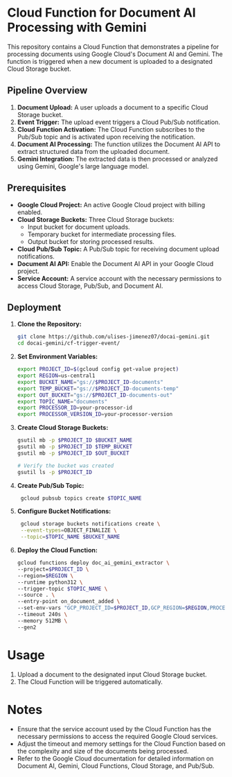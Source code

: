 
# Cloud Function for Document AI Processing with Gemini

This repository contains a Cloud Function that demonstrates a pipeline for processing documents using Google Cloud's Document AI and Gemini. The function is triggered when a new document is uploaded to a designated Cloud Storage bucket.

## Pipeline Overview

1. **Document Upload:** A user uploads a document to a specific Cloud Storage bucket.
2. **Event Trigger:** The upload event triggers a Cloud Pub/Sub notification.
3. **Cloud Function Activation:** The Cloud Function subscribes to the Pub/Sub topic and is activated upon receiving the notification.
4. **Document AI Processing:** The function utilizes the Document AI API to extract structured data from the uploaded document.
5. **Gemini Integration:** The extracted data is then processed or analyzed using Gemini, Google's large language model.

## Prerequisites

- **Google Cloud Project:** An active Google Cloud project with billing enabled.
- **Cloud Storage Buckets:** Three Cloud Storage buckets:
    - Input bucket for document uploads.
    - Temporary bucket for intermediate processing files.
    - Output bucket for storing processed results.
- **Cloud Pub/Sub Topic:** A Pub/Sub topic for receiving document upload notifications.
- **Document AI API:** Enable the Document AI API in your Google Cloud project.
- **Service Account:** A service account with the necessary permissions to access Cloud Storage, Pub/Sub, and Document AI.

## Deployment


1. **Clone the Repository:**
   ```bash
   git clone https://github.com/ulises-jimenez07/docai-gemini.git
   cd docai-gemini/cf-trigger-event/
   ```

2. **Set Environment Variables:**
   ```bash
   export PROJECT_ID=$(gcloud config get-value project)
   export REGION=us-central1
   export BUCKET_NAME="gs://$PROJECT_ID-documents"
   export TEMP_BUCKET="gs://$PROJECT_ID-documents-temp"
   export OUT_BUCKET="gs://$PROJECT_ID-documents-out"
   export TOPIC_NAME="documents"
   export PROCESSOR_ID=your-processor-id
   export PROCESSOR_VERSION_ID=your-processor-version
   ```
3. **Create Cloud Storage Buckets:**
   ```bash
   gsutil mb -p $PROJECT_ID $BUCKET_NAME
   gsutil mb -p $PROJECT_ID $TEMP_BUCKET
   gsutil mb -p $PROJECT_ID $OUT_BUCKET

   # Verify the bucket was created
   gsutil ls -p $PROJECT_ID
   ```
4. **Create Pub/Sub Topic:**
   ```bash   
    gcloud pubsub topics create $TOPIC_NAME    
   ```
5. **Configure Bucket Notifications:**
   ```bash
    gcloud storage buckets notifications create \
    --event-types=OBJECT_FINALIZE \
    --topic=$TOPIC_NAME $BUCKET_NAME 
   ```
6. **Deploy the Cloud Function:**
    ```bash
   gcloud functions deploy doc_ai_gemini_extractor \
   --project=$PROJECT_ID \
   --region=$REGION \
   --runtime python312 \
   --trigger-topic $TOPIC_NAME \
   --source . \
   --entry-point on_document_added \
   --set-env-vars "GCP_PROJECT_ID=$PROJECT_ID,GCP_REGION=$REGION,PROCESSOR_ID=$PROCESSOR_ID,PROCESSOR_VERSION_ID=$PROCESSOR_VERSION_ID,TEMP_BUCKET=$TEMP_BUCKET, OUTPUT_BUCKET=$OUT_BUCKET" \
   --timeout 240s \
   --memory 512MB \
   --gen2
    ```

# Usage
1. Upload a document to the designated input Cloud Storage bucket. 
2. The Cloud Function will be triggered automatically.

# Notes
- Ensure that the service account used by the Cloud Function has the necessary permissions to access the required Google Cloud services.
- Adjust the timeout and memory settings for the Cloud Function based on the complexity and size of the documents being processed.
- Refer to the Google Cloud documentation for detailed information on Document AI, Gemini, Cloud Functions, Cloud Storage, and Pub/Sub.